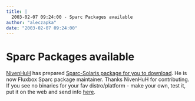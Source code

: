 ```yaml
---
title: |
  2003-02-07 09:24:00 - Sparc Packages available
author: "aleczapka"
date: "2003-02-07 09:24:00"
---
```


# Sparc Packages available

<a href="me@nivenhuh.net">NivenHuH</a> has prepared <a href="http://unixsmarts.com/fluxbox/">Sparc-Solaris package for you to download</a>. He is now Fluxbox Sparc package maintainer. Thanks NivenHuH for contributing.<br>
If you see no binaries for your fav distro/platform - make your own, test it, put it on the web and send info <a href="mailto:aleczapka@users.sourceforge.net">here</a>.




